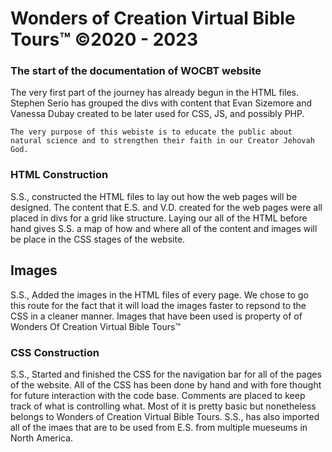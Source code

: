 # Wonders of Creation Virtual Bible Tours™ ©2020 - 2023

### The start of the documentation of WOCBT website
The very first part of the journey has already begun in the HTML files.
Stephen Serio has grouped the divs with content that Evan Sizemore and Vanessa Dubay created to be later used for CSS, JS, and possibly PHP. 

    The very purpose of this webiste is to educate the public about natural science and to strengthen their faith in our Creator Jehovah God.

### HTML Construction
S.S., constructed the HTML files to lay out how the web pages will be designed. The content that E.S. and V.D. created for the web pages were all placed in divs for a grid like structure. Laying our all of the HTML before hand gives S.S. a map of how and where all of the content and images will be place in the CSS stages of the website.

## Images
S.S., Added the images in the HTML files of every page. We chose to go this route for the fact that it will load the images faster to repsond to the CSS in a cleaner manner. Images that have been used is property of of Wonders Of Creation Virtual Bible Tours™

### CSS Construction
S.S., Started and finished the CSS for the navigation bar for all of the pages of the website. All of the CSS has been done by hand and with fore thought for future interaction with the code base. Comments are placed to keep track of what is controlling what. Most of it is pretty basic but nonetheless belongs to Wonders of Creation Virtual Bible Tours. S.S., has also imported all of the imaes that are to be used from E.S. from multiple mueseums in North America.